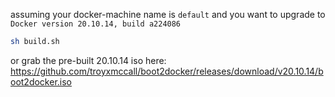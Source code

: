 

assuming your docker-machine name is `default` and you want to upgrade to `Docker version 20.10.14, build a224086`


```bash
sh build.sh
```


or grab the pre-built 20.10.14 iso here: https://github.com/troyxmccall/boot2docker/releases/download/v20.10.14/boot2docker.iso
